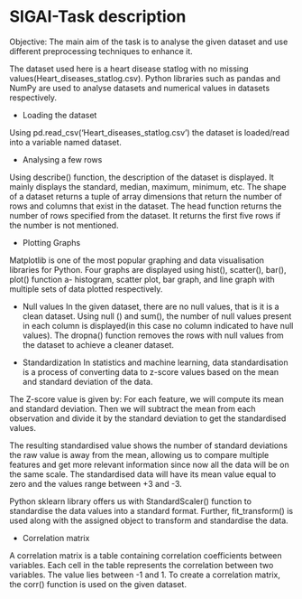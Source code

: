 # SIGAI-Task description
Objective:
The main aim of the task is to analyse the given dataset and use different preprocessing techniques to enhance it.

The dataset used here is a heart disease statlog with no missing values(Heart_diseases_statlog.csv).
Python libraries such as pandas and NumPy are used to analyse datasets and numerical values in datasets respectively.

* Loading the dataset
  
Using pd.read_csv(‘Heart_diseases_statlog.csv’) the dataset is loaded/read into a variable named dataset.

* Analysing a few rows
  
Using describe() function, the description of the dataset is displayed. It mainly displays the standard, median, maximum, minimum, etc.
The shape of a dataset returns a tuple of array dimensions that return the number of rows and columns that exist in the dataset.
The head function returns the number of rows specified from the dataset. It returns the first five rows if the number is not mentioned.

* Plotting Graphs
  
Matplotlib is one of the most popular graphing and data visualisation libraries for Python.
Four graphs are displayed using hist(), scatter(), bar(), plot() function a- histogram, scatter plot, bar graph, and line graph with multiple sets of data plotted respectively.

* Null values
In the given dataset, there are no null values, that is it is a clean dataset.
Using null () and sum(), the number of null values present in each column is displayed(in this case no column indicated to have null values).
The dropna() function removes the rows with null values from the dataset to achieve a cleaner dataset.

* Standardization
In statistics and machine learning, data standardisation is a process of converting data to z-score values based on the mean and standard deviation of the data.

The Z-score value is given by:
For each feature, we will compute its mean and standard deviation. Then we will subtract the mean from each observation and divide it by the standard deviation to get the standardised values.

The resulting standardised value shows the number of standard deviations the raw value is away from the mean, allowing us to compare multiple features and get more relevant information since now all the data will be on the same scale.
The standardised data will have its mean value equal to zero and the values range between +3 and -3.

Python sklearn library offers us with StandardScaler() function to standardise the data values into a standard format. Further, fit_transform() is used along with the assigned object to transform and standardise the data.

* Correlation matrix
  
A correlation matrix is a table containing correlation coefficients between variables. Each cell in the table represents the correlation between two variables. The value lies between -1 and 1.
To create a correlation matrix, the corr() function is used on the given dataset.
